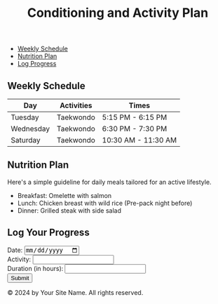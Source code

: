 
<html lang="en">
<head>
	<meta charset="UTF-8">
	<meta name="viewport" content="width=device-width, initial-scale=1.0">
	<title>Conditioning and Activity Plan</title>
	<link rel="stylesheet" href="styles.css">
</head>
<body>
	<header>
		<h1>Conditioning and Activity Plan</h1>
	</header>
	<nav>
		<ul>
			<li><a href="#schedule">Weekly Schedule</a></li>
			<li><a href="#nutrition">Nutrition Plan</a></li>
			<li><a href="#progress">Log Progress</a></li>
		</ul>
	</nav>
	<section id="schedule">
		<h2>Weekly Schedule</h2>
		<table>
			<thead>
				<tr>
					<th>Day</th>
					<th>Activities</th>
					<th>Times</th>
				</tr>
			</thead>
			<tbody>
				<tr>
					<td>Tuesday</td>
					<td>Taekwondo</td>
					<td>5:15 PM - 6:15 PM</td>
				</tr>
				<tr>
					<td>Wednesday</td>
					<td>Taekwondo</td>
					<td>6:30 PM - 7:30 PM</td>
				</tr>
				<tr>
					<td>Saturday</td>
					<td>Taekwondo</td>
					<td>10:30 AM - 11:30 AM</td>
				</tr>
			</tbody>
		</table>
	</section>
	<section id="nutrition">
		<h2>Nutrition Plan</h2>
		<p>Here's a simple guideline for daily meals tailored for an active lifestyle.</p>
		<ul>
			<li>Breakfast: Omelette with salmon</li>
			<li>Lunch: Chicken breast with wild rice (Pre-pack night before)</li>
			<li>Dinner: Grilled steak with side salad</li>
		</ul>
	</section>
	<section id="progress">
		<h2>Log Your Progress</h2>
		<form id="logForm">
			<label for="date">Date:</label>
			<input type="date" id="date" name="date"><br>
			<label for="activity">Activity:</label>
			<input type="text" id="activity" name="activity"><br>
			<label for="duration">Duration (in hours):</label>
			<input type="text" id="duration" name="duration"><br>
			<button type="submit">Submit</button>
		</form>
	</section>
	<footer>
		<p>&copy; 2024 by Your Site Name. All rights reserved.</p>
	</footer>
	<script src="scripts.js"></script>
</body>
</html>
